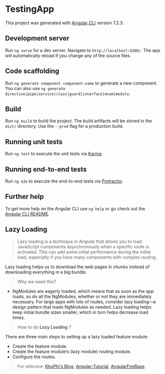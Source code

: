 # TestingApp

This project was generated with [Angular CLI](https://github.com/angular/angular-cli) version 7.2.3.

## Development server

Run `ng serve` for a dev server. Navigate to `http://localhost:4200/`. The app will automatically reload if you change any of the source files.

## Code scaffolding

Run `ng generate component component-name` to generate a new component. You can also use `ng generate directive|pipe|service|class|guard|interface|enum|module`.

## Build

Run `ng build` to build the project. The build artifacts will be stored in the `dist/` directory. Use the `--prod` flag for a production build.

## Running unit tests

Run `ng test` to execute the unit tests via [Karma](https://karma-runner.github.io).

## Running end-to-end tests

Run `ng e2e` to execute the end-to-end tests via [Protractor](http://www.protractortest.org/).

## Further help

To get more help on the Angular CLI use `ng help` or go check out the [Angular CLI README](https://github.com/angular/angular-cli/blob/master/README.md).

## Lazy Loading

>Lazy loading is a technique in Angular that allows you to load JavaScript components asynchronously when a specific route is activated. This can add some initial performance during the initial load, especially if you have many components with complex routing.

Lazy loading helps us to download the web pages in chunks instead of downloading everything in a big bundle.

> Why we need this? 
* NgModules are eagerly loaded, which means that as soon as the app loads, so do all the NgModules, whether or not they are immediately necessary. For large apps with lots of routes, consider lazy loading—a design pattern that loads NgModules as needed. Lazy loading helps keep initial bundle sizes smaller, which in turn helps decrease load times.

>How to do **Lazy Loading** ?

There are three main steps to setting up a lazy loaded feature module:

* Create the feature module.
* Create the feature module’s (lazy module) routing module.
* Configure the routes.

>For refernce: [KhoPhi's Blog](https://blog.khophi.co/angular-module-lazy-loading-like-pro/), [Angular-Tutorial](https://angular.io/guide/lazy-loading-ngmodules), [AngularFireBase](https://angularfirebase.com/lessons/how-to-lazy-load-components-in-angular-4-in-three-steps/).